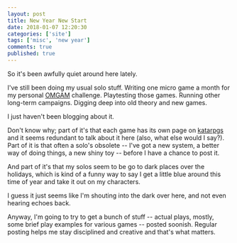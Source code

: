 ```yaml
---
layout: post
title: New Year New Start
date: 2018-01-07 12:20:30
categories: ['site']
tags: ['misc', 'new year']
comments: true
published: true
---
```


So it's been awfully quiet around here lately.

I've still been doing my usual solo stuff. Writing one micro game a month for my personal [OMGAM](https://exposit.github.io/katarpgs/challenge/) challenge. Playtesting those games. Running other long-term campaigns. Digging deep into old theory and new games.

I just haven't been blogging about it.

<!--more-->

Don't know why; part of it's that each game has its own page on [katarpgs](https://exposit.github.io/katarpgs/) and it seems redundant to talk about it here (also, what else would I say?). Part of it is that often a solo's obsolete -- I've got a new system, a better way of doing things, a new shiny toy -- before I have a chance to post it.

And part of it's that my solos seem to be go to dark places over the holidays, which is kind of a funny way to say I get a little blue around this time of year and take it out on my characters.

I guess it just seems like I'm shouting into the dark over here, and not even hearing echoes back.

Anyway, I'm going to try to get a bunch of stuff -- actual plays, mostly, some brief play examples for various games -- posted soonish. Regular posting helps me stay disciplined and creative and that's what matters.
